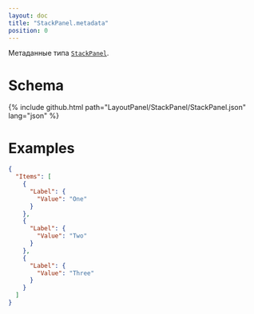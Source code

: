 ```yaml
---
layout: doc
title: "StackPanel.metadata"
position: 0
---
```


Метаданные типа [`StackPanel`](../).

# Schema

{% include github.html path="LayoutPanel/StackPanel/StackPanel.json" lang="json" %}

# Examples

```json
{
  "Items": [
    {
      "Label": {
        "Value": "One"
      }
    },
    {
      "Label": {
        "Value": "Two"
      }
    },
    {
      "Label": {
        "Value": "Three"
      }
    }
  ]
}
```

